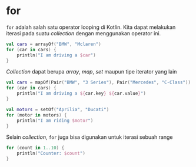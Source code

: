 # for

`for` adalah salah satu operator looping di Kotlin. Kita dapat melakukan iterasi pada suatu _collection_ dengan menggunakan operator ini. 

```kotlin
val cars = arrayOf("BMW", "Mclaren")
for (car in cars) {
    println("I am driving a $car")
}
```

_Collection_ dapat berupa _array_, _map_, _set_ maupun tipe iterator yang lain

```kotlin
val cars = mapOf(Pair("BMW", "3 Series"), Pair("Mercedes", "C-Class"))
for (car in cars) {
    println("I am driving a ${car.key} ${car.value}")
}

val motors = setOf("Aprilia", "Ducati")
for (motor in motors) {
    println("I am riding $motor")
}
```

Selain _collection_, `for` juga bisa digunakan untuk iterasi sebuah range

```kotlin
for (count in 1..10) {
    println("Counter: $count")
}
```

